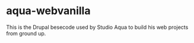 # aqua-webvanilla
This is the Drupal besecode used by Studio Aqua to build his web projects from ground up.

